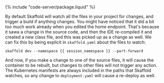 
{% include "code-server/package.liquid" %}

By default Skaffold will watch all the files in your project for changes, and trigger a build if anything changes. You might have noticed that it did a bit too much work already when you edited the home endpoint. That's because it sawa a change in the source code, and then the IDE re-compiled it and created a new class file, and this was picked up as a change as well. We can fix this by being explicit in `skaffold.yaml` about the files to watch:

<pre class="pastable" data-file="/home/eduk8s/exercises/demo/skaffold.yaml" data-yaml-path="build.artifacts[0].buildpacks>
dependencies:
  paths:
    - pom.xml
    - src/main/resources
    - target/classes
</pre>

Restart skaffold:

```execute
skaffold dev --namespace {{ session_namespace }} --port-forward
```
And now, if you make a change to one of the source files, it will cause the container to be rebuilt, but changes to other files will not trigger any action. The Kubernetes manifests are always included in the paths that Skaffold watches, so any change to `deployment.yaml` will cause a re-deploy as well.
